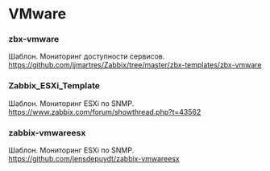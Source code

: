 # VMware

### zbx-vmware
Шаблон. Мониторинг доступности сервисов. https://github.com/jjmartres/Zabbix/tree/master/zbx-templates/zbx-vmware

### Zabbix_ESXi_Template
Шаблон. Мониторинг ESXi по SNMP. https://www.zabbix.com/forum/showthread.php?t=43562

### zabbix-vmwareesx
Шаблон. Мониторинг ESXi по SNMP. https://github.com/jensdepuydt/zabbix-vmwareesx


